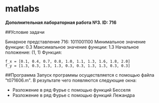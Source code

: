 # matlabs
**Дополнительная лабораторная работа №3. ID: 716**

##Условие задачи

Бинарное представление 716: 1011001100
Минимальное значение функции: 0.3
Максимальное значение функции: 1.3
Начальное положение: (1, 1)
Функция: 
```
f_x = [0.1, 0.4, 0.7, 0.8, 1.0, 1.1, 1.3, 1.6, 1.8, 2.0]
f_y = [1.3, 0.3, 1.3, 1.3, 0.3, 0.3, 1.3, 1.3, 0.3, 0.3]
```

##Программа
Запуск программы осуществляется с помощью файла "t071606.m". В результате чего появляются следующие окна:
* Разложение в ряд Фурье с помощью функций Бесселя
* Разложение в ряд Фурье с помощью функций Лежандра

